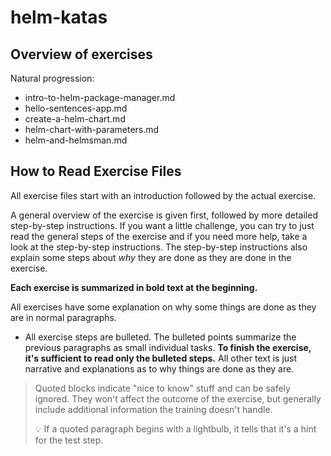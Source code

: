# helm-katas

## Overview of exercises

Natural progression:

- intro-to-helm-package-manager.md
- hello-sentences-app.md
- create-a-helm-chart.md
- helm-chart-with-parameters.md
- helm-and-helmsman.md

## How to Read Exercise Files

All exercise files start with an introduction
followed by the actual exercise.

A general overview of the exercise is given first,
followed by more detailed step-by-step
instructions. If you want a little challenge, you
can try to just read the general steps of the
exercise and if you need more help, take a look at
the step-by-step instructions. The step-by-step
instructions also explain some steps about _why_
they are done as they are done in the exercise.

**Each exercise is summarized in bold text at the
beginning.**

All exercises have some explanation on why some
things are done as they are in normal paragraphs.

- All exercise steps are bulleted. The bulleted
  points summarize the previous paragraphs as
  small individual tasks. **To finish the
  exercise, it's sufficient to read only the
  bulleted steps.** All other text is just
  narrative and explanations as to why things are
  done as they are.

> Quoted blocks indicate "nice to know" stuff and
> can be safely ignored. They won't affect the
> outcome of the exercise, but generally include
> additional information the training doesn't
> handle.
>
> :bulb: If a quoted paragraph begins with a
> lightbulb, it tells that it's a hint for the
> test step.
